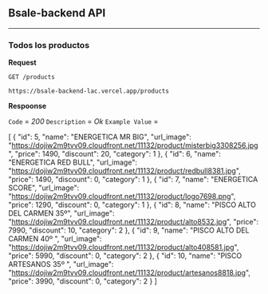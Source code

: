 ## Bsale-backend API
- - - 

### Todos los productos

**Request**

`GET /products`

    https://bsale-backend-lac.vercel.app/products

**Respoonse**

`Code` = *200*
`Description` = *Ok*
`Example Value` =

[
    {
    "id": 5,
    "name": "ENERGETICA MR BIG",
    "url_image": "https://dojiw2m9tvv09.cloudfront.net/11132/product/misterbig3308256.jpg",
    "price": 1490,
    "discount": 20,
    "category": 1
    },
    {
    "id": 6,
    "name": "ENERGETICA RED BULL",
    "url_image": "https://dojiw2m9tvv09.cloudfront.net/11132/product/redbull8381.jpg",
    "price": 1490,
    "discount": 0,
    "category": 1
    },
    {
    "id": 7,
    "name": "ENERGETICA SCORE",
    "url_image": "https://dojiw2m9tvv09.cloudfront.net/11132/product/logo7698.png",
    "price": 1290,
    "discount": 0,
    "category": 1
    },
    {
    "id": 8,
    "name": "PISCO ALTO DEL CARMEN 35º",
    "url_image": "https://dojiw2m9tvv09.cloudfront.net/11132/product/alto8532.jpg",
    "price": 7990,
    "discount": 10,
    "category": 2
    },
    {
    "id": 9,
    "name": "PISCO ALTO DEL CARMEN 40º ",
    "url_image": "https://dojiw2m9tvv09.cloudfront.net/11132/product/alto408581.jpg",
    "price": 5990,
    "discount": 0,
    "category": 2
    },
    {
    "id": 10,
    "name": "PISCO ARTESANOS 35º ",
    "url_image": "https://dojiw2m9tvv09.cloudfront.net/11132/product/artesanos8818.jpg",
    "price": 3990,
    "discount": 0,
    "category": 2
    }
]